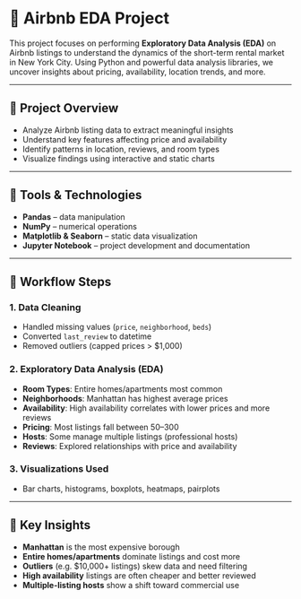 
# 🏡 Airbnb EDA Project

This project focuses on performing **Exploratory Data Analysis (EDA)** on Airbnb listings to understand the dynamics of the short-term rental market in New York City. Using Python and powerful data analysis libraries, we uncover insights about pricing, availability, location trends, and more.

---

## 📌 Project Overview

- Analyze Airbnb listing data to extract meaningful insights
- Understand key features affecting price and availability
- Identify patterns in location, reviews, and room types
- Visualize findings using interactive and static charts

---

## 🧰 Tools & Technologies

- **Pandas** – data manipulation  
- **NumPy** – numerical operations  
- **Matplotlib & Seaborn** – static data visualization  
- **Jupyter Notebook** – project development and documentation

---

## 🔄 Workflow Steps

### 1. **Data Cleaning**
- Handled missing values (`price`, `neighborhood`, `beds`)
- Converted `last_review` to datetime
- Removed outliers (capped prices > $1,000)

### 2. **Exploratory Data Analysis (EDA)**
- **Room Types**: Entire homes/apartments most common  
- **Neighborhoods**: Manhattan has highest average prices  
- **Availability**: High availability correlates with lower prices and more reviews  
- **Pricing**: Most listings fall between $50–$300  
- **Hosts**: Some manage multiple listings (professional hosts)  
- **Reviews**: Explored relationships with price and availability  

### 3. **Visualizations Used**
- Bar charts, histograms, boxplots, heatmaps, pairplots

---

## 📌 Key Insights

- **Manhattan** is the most expensive borough  
- **Entire homes/apartments** dominate listings and cost more  
- **Outliers** (e.g. $10,000+ listings) skew data and need filtering  
- **High availability** listings are often cheaper and better reviewed  
- **Multiple-listing hosts** show a shift toward commercial use
